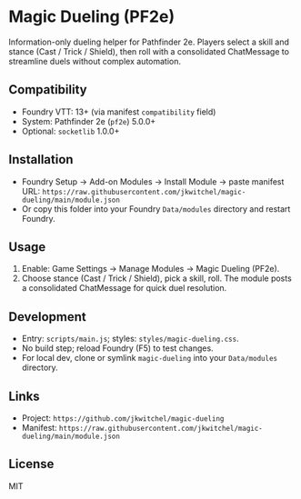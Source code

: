 # Magic Dueling (PF2e)

Information-only dueling helper for Pathfinder 2e. Players select a skill and stance (Cast / Trick / Shield), then roll with a consolidated ChatMessage to streamline duels without complex automation.

## Compatibility
- Foundry VTT: 13+ (via manifest `compatibility` field)
- System: Pathfinder 2e (`pf2e`) 5.0.0+
- Optional: `socketlib` 1.0.0+

## Installation
- Foundry Setup → Add-on Modules → Install Module → paste manifest URL:
  `https://raw.githubusercontent.com/jkwitchel/magic-dueling/main/module.json`
- Or copy this folder into your Foundry `Data/modules` directory and restart Foundry.

## Usage
1. Enable: Game Settings → Manage Modules → Magic Dueling (PF2e).
2. Choose stance (Cast / Trick / Shield), pick a skill, roll. The module posts a consolidated ChatMessage for quick duel resolution.

## Development
- Entry: `scripts/main.js`; styles: `styles/magic-dueling.css`.
- No build step; reload Foundry (F5) to test changes.
- For local dev, clone or symlink `magic-dueling` into your `Data/modules` directory.

## Links
- Project: `https://github.com/jkwitchel/magic-dueling`
- Manifest: `https://raw.githubusercontent.com/jkwitchel/magic-dueling/main/module.json`

## License
MIT
